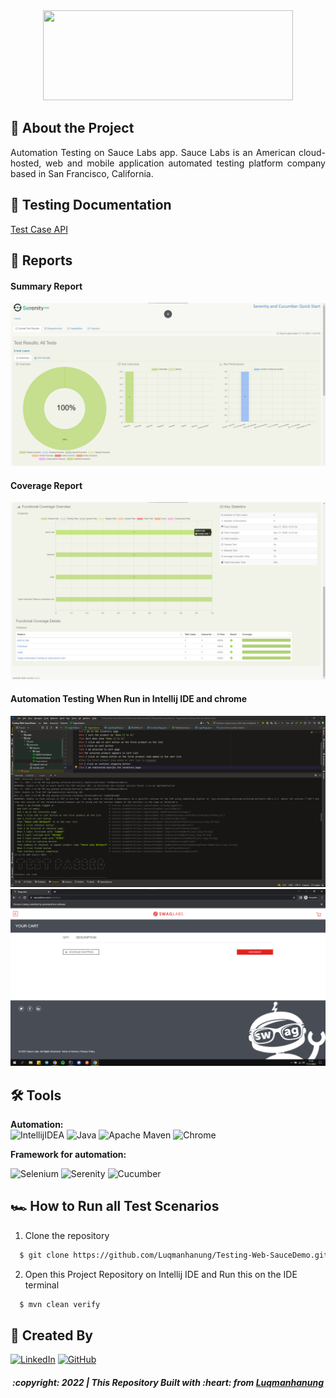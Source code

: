 <div align="center">
  <a href="https://github.com/ALTA-Bringeee-Group1/Bringeee-API">
    <img src="https://www.saucedemo.com/static/media/logo3x.096bf4a7.svg" width="400" height="144">
  </a>
</div>

## 📑 About the Project

<p align="justify">Automation Testing on Sauce Labs app. Sauce Labs is an American cloud-hosted, web and mobile application automated testing platform company based in San Francisco, California.</p>

## 📓 Testing Documentation
[Test Case API]()

## 📝 Reports

#### Summary Report
![report-api-summary](./img/summary%20report.png)

#### Coverage Report
![report-api-cpverage](./img/coverage%20report1.png)

#### Automation Testing When Run in Intellij IDE and chrome
![report-api-runningtest](./img/intelij.png)
![tampilan-chrome](./img/chrome.png)

## 🛠 Tools

**Automation:**  
![IntellijIDEA](https://img.shields.io/badge/IntelliJIDEA-000000.svg?style=for-the-badge&logo=intellij-idea&logoColor=white)
![Java](https://img.shields.io/badge/java-%23ED8B00.svg?style=for-the-badge&logo=java&logoColor=white)
![Apache Maven](https://img.shields.io/badge/Apache%20Maven-C71A36?style=for-the-badge&logo=Apache%20Maven&logoColor=white)
![Chrome](https://img.shields.io/badge/chrome-C71A36?style=for-the-badge&logo=chrome&logoColor=white)

**Framework for automation:**

![Selenium](https://img.shields.io/badge/-selenium-%43B02A?style=for-the-badge&logo=selenium&logoColor=white)
![Serenity](https://img.shields.io/badge/-serenity-16a67a?style=for-the-badge&logo=serenity&logoColor=black)
![Cucumber](https://img.shields.io/badge/-cucumber-4bc47b?style=for-the-badge&logo=cucumber&logoColor=black)

## 🏎️ How to Run all Test Scenarios

1. Clone the repository
```bash
  $ git clone https://github.com/Luqmanhanung/Testing-Web-SauceDemo.git
```
2. Open  this Project Repository on Intellij IDE and Run this on the IDE terminal

```bash
  $ mvn clean verify
```


## 📱 Created By

[![LinkedIn](https://img.shields.io/badge/-Luqman%20Hanung%20Asidiq-white?style=for-the-badge&logo=linkedin&logoColor=blue)](https://www.linkedin.com/in/luqman-hanung-asidiq/)
[![GitHub](https://img.shields.io/badge/-Luqmanhanung-white?style=for-the-badge&logo=github&logoColor=black)](https://github.com/Luqmanhanung/)

<h5>
<p align="center">:copyright: 2022 | This Repository Built with :heart: from <a href="https://www.linkedin.com/in/luqman-hanung-asidiq/">Luqmanhanung</a> </p>
</h5>

